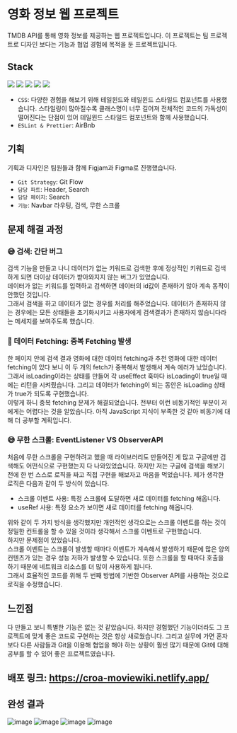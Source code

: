 # 영화 정보 웹 프로젝트
TMDB API를 통해 영화 정보를 제공하는 웹 프로젝트입니다. 이 프로젝트는 팀 프로젝트로 디자인 보다는 기능과 협업 경험에 목적을 둔 프로젝트입니다.


## Stack
<img src="https://img.shields.io/badge/Javascript-F7DF1E?style=flat-square&logo=Javascript&logoColor=white"/> <img src="https://img.shields.io/badge/React-61DAFB?style=flat-square&logo=React&logoColor=white"/> <img src="https://img.shields.io/badge/TailwindCSS-06B6D4?style=flat-square&logo=tailwindcss&logoColor=white"/> <img src="https://img.shields.io/badge/ESLint-4B32C3?style=flat-square&logo=ESLint&logoColor=white"/> <img src="https://img.shields.io/badge/Prettier-F7B93E?style=flat-square&logo=Prettier&logoColor=white"/>

- ```CSS```: 다양한 경험을 해보기 위해 테일윈드와 테일윈드 스타일드 컴포넌트를 사용했습니다. 스타일링이 많아질수록 클래스명이 너무 길어져 전체적인 코드의 가독성이 떨어진다는 단점이 있어 테일윈드 스타일드 컴포넌트와 함께 사용했습니다. <br/>
- ```ESLint & Prettier```: AirBnb <br/>

## 기획
기획과 디자인은 팀원들과 함께 Figjam과 Figma로 진행했습니다.<br/>
- ```Git Strategy```: Git Flow <br/>
- ```담당 파트```: Header, Search <br/>
- ```담당 페이지```: Search <br/>
- ```기능```: Navbar 라우팅, 검색, 무한 스크롤

## 문제 해결 과정
### 😅 검색: 간단 버그
검색 기능을 만들고 나니 데이터가 없는 키워드로 검색한 후에 정상적인 키워드로 검색하게 되면 더이상 데이터가 받아와지지 않는 버그가 있었습니다.<br/>
데이터가 없는 키워드를 입력하고 검색하면 데이터의 id값이 존재하기 않아 계속 동작이 안했던 것입니다.<br/>
그래서 검색을 하고 데이터가 없는 경우를 처리를 해주었습니다. 데이터가 존재하지 않는 경우에는 모든 상태들을 초기화시키고 사용자에게 검색결과가 존재하지 않습니다라는 메세지를 보여주도록 했습니다.<br/>

### 🥺 데이터 Fetching: 중복 Fetching 발생
한 페이지 안에 검색 결과 영화에 대한 데이터 fetching과 추천 영화에 대한 데이터 fetching이 있다 보니 이 두 개의 fetch가 중복해서 발생해서 계속 에러가 났었습니다. <br/>
그래서 isLoading이라는 상태를 만들어 각 useEffect 훅마다 isLoading이 true일 때에는 리턴을 시켜줬습니다. 그리고 데이터가 fetching이 되는 동안은 isLoading 상태가 true가 되도록 구현했습니다.<br/>
이렇게 하니 중복 fetching 문제가 해결되었습니다. 전부터 이런 비동기적인 부분이 저에게는 어렵다는 것을 알았습니다. 아직 JavaScript 지식이 부족한 것 같아 비동기에 대해 더 공부할 계획입니다.<br/>

### 😅 무한 스크롤: EventListener VS ObserverAPI
처음에 무한 스크롤을 구현하려고 했을 때 라이브러리도 만들어진 게 많고 구글에만 검색해도 어떤식으로 구현했는지 다 나와있었습니다. 하지만 저는 구글에 검색을 해보기 전에 한 번 스스로 로직을 짜고 직접 구현을 해보자고 마음을 먹었습니다. 제가 생각한 로직은 다음과 같이 두 방식이 있습니다.<br/>
- 스크롤 이벤트 사용: 특정 스크롤에 도달하면 새로 데이터를 fetching 해옵니다.
- useRef 사용: 특정 요소가 보이면 새로 데이터를 fetching 해옵니다.

위와 같이 두 가지 방식을 생각했지만 개인적인 생각으로는 스크롤 이벤트를 하는 것이 정밀한 컨트롤을 할 수 있을 것이라 생각해서 스크롤 이벤트로 구현했습니다.<br/>
하지만 문제점이 있었습니다.<br/>
스크롤 이벤트는 스크롤이 발생할 때마다 이벤트가 계속해서 발생하기 때문에 많은 양의 컨텐츠가 있는 경우 성능 저하가 발생할 수 있습니다. 또한 스크롤을 할 때마다 호출을 하기 때문에 네트워크 리소스를 더 많이 사용하게 됩니다.<br/>
그래서 효율적인 코드를 위해 두 번째 방법에 기반한 Observer API를 사용하는 것으로 로직을 수정했습니다.




## 느낀점
다 만들고 보니 특별한 기능은 없는 것 같았습니다. 하지만 경험했던 기능이더라도 그 프로젝트에 맞게 좋은 코드로 구현하는 것은 항상 새로웠습니다. 그리고 실무에 가면 혼자보다 다른 사람들과 Git을 이용해 협업을 해야 하는 상황이 훨씬 많기 때문에 Git에 대해 공부를 할 수 있어 좋은 프로젝트였습니다.

## 배포 링크: https://croa-moviewiki.netlify.app/

## 완성 결과
![image](https://github.com/TaeWooKim-SCH/Movie-Wiki/assets/79956107/fd86251d-88d2-4945-bb3d-f9605cfc2b1e)
![image](https://github.com/TaeWooKim-SCH/Movie-Wiki/assets/79956107/8069adf9-1caf-4952-83fe-dc5e00f7a528)
![image](https://github.com/TaeWooKim-SCH/Movie-Wiki/assets/79956107/9d13a543-37e4-431e-b8e1-0e29e0e751e3)
![image](https://github.com/TaeWooKim-SCH/Movie-Wiki/assets/79956107/fd7e64a1-a073-4d96-9e35-cd140d4b87a2)

